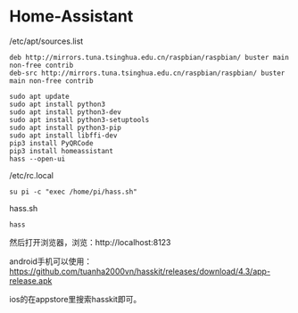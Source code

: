# Home-Assistant


/etc/apt/sources.list
```
deb http://mirrors.tuna.tsinghua.edu.cn/raspbian/raspbian/ buster main non-free contrib
deb-src http://mirrors.tuna.tsinghua.edu.cn/raspbian/raspbian/ buster main non-free contrib
```

```
sudo apt update
sudo apt install python3
sudo apt install python3-dev
sudo apt install python3-setuptools
sudo apt install python3-pip
sudo apt install libffi-dev
pip3 install PyQRCode
pip3 install homeassistant
hass --open-ui
```

/etc/rc.local
```
su pi -c "exec /home/pi/hass.sh"
```

hass.sh
```
hass
```

然后打开浏览器，浏览：http://localhost:8123

android手机可以使用：https://github.com/tuanha2000vn/hasskit/releases/download/4.3/app-release.apk

ios的在appstore里搜索hasskit即可。


